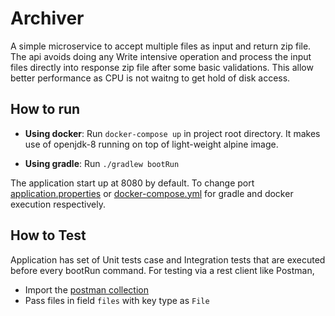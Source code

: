 # Archiver

A simple microservice to accept multiple files as input and return zip file. The api avoids doing any Write intensive operation and process the input files directly into response zip file after some basic validations. This allow better performance as CPU is not waitng to get hold of disk access.

## How to run

- __Using docker__: Run `docker-compose up` in project root directory. It makes use of openjdk-8 running on top of light-weight alpine image.

- __Using gradle__: Run `./gradlew bootRun`

The application start up at 8080 by default. To change port [application.properties](src/main/resources/application.properties) or [docker-compose.yml](docker-compose.yml) for gradle and docker execution respectively.

## How to Test

Application has set of Unit tests case and Integration tests that are executed before every bootRun command. For testing via a rest client like Postman,

- Import the [postman collection](postman_collection.json)
- Pass files in field `files` with key type as `File`
